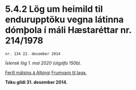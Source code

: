 # 5.4.2 Lög um heimild til endurupptöku vegna látinna dómþola í máli Hæstaréttar nr. 214/1978

`nr. 134 22. desember 2014`

_Íslensk lög 1. maí 2020 (útgáfa 150b)._

[Ferill málsins á Alþingi](https://www.althingi.is/thingstorf/thingmalalistar-eftir-thingum/ferill/?ltg=144&mnr=368)
[Frumvarp til laga.](https://www.althingi.is/altext/144/s/0485.html)

**Tóku gildi 31. desember 2014.**

